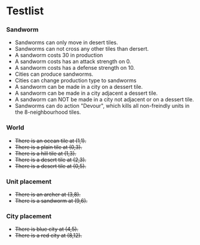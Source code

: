 # Testlist

### Sandworm
* Sandworms can only move in desert tiles.
* Sandworms can not cross any other tiles than dersert.
* A sandworm costs 30 in production
* A sandworm costs has an attack strength on 0.
* A sandworm costs has a defense strength on 10.
* Cities can produce sandworms.
* Cities can change production type to sandworms
* A sandworm can be made in a city on a dessert tile.
* A sandworm can be made in a city adjacent a dessert tile.
* A sandworm can NOT be made in a city not adjacent or on a dessert tile.
* Sandworms can do action "Devour", which kills all non-freindly units in the 8-neighbourhood tiles.


### World
* ~~There is an ocean tile at (1,1).~~
* ~~There is a plain tile at (0,3).~~
* ~~There is a hill tile at (1,3).~~
* ~~There is a desert tile at (2,3).~~
* ~~There is a desert tile at (0,5).~~

### Unit placement
* ~~There is an archer at (3,8).~~
* ~~There is a sandworm at (9,6).~~

### City placement
* ~~There is blue city at (4,5).~~
* ~~There is a red city at (8,12).~~
